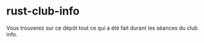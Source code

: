 # rust-club-info
Vous trouverez sur ce dépôt tout ce qui a été fait durant les séances du club info.
